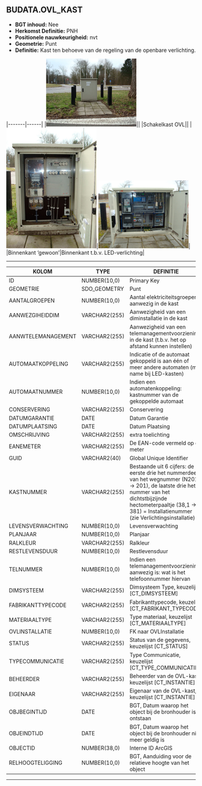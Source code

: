 ﻿## BUDATA.OVL_KAST


* __BGT inhoud:__ Nee
* __Herkomst Definitie:__ PNH
* __Positionele nauwkeurigheid:__ nvt
* __Geometrie:__ Punt
* __Definitie:__ Kast ten behoeve van de regeling van de openbare verlichting.

|-------|------|
|![Schakelkast OVL](ovlkast_1.png)||
|Schakelkast OVL||
|![Binnenkant ‘gewoon’](ovlkast_2.png)|![Binnenkant t.b.v. LED-verlichting](ovlkast_3.png)|
|Binnenkant ‘gewoon’|Binnenkant t.b.v. LED-verlichting|

***

|KOLOM                           	|TYPE          	|DEFINITIE|
|------                          	|----          	|-----    |
|ID                              	|NUMBER(10,0)  	|Primary Key|
|GEOMETRIE                       	|SDO_GEOMETRY  	|Punt|
|AANTALGROEPEN                   	|NUMBER(10,0)  	|Aantal elektriciteitsgroepen aanwezig in de kast|
|AANWEZGIHEIDDIM                 	|VARCHAR2(255) 	|Aanwezigheid van een diminstallatie in de kast|
|AANWTELEMANAGEMENT              	|VARCHAR2(255) 	|Aanwezigheid van een telemanagementvoorziening in de kast (t.b.v. het op afstand kunnen instellen)|
|AUTOMAATKOPPELING               	|VARCHAR2(255) 	|Indicatie of de automaat gekoppeld is aan één of meer andere automaten (met name bij LED-kasten)|
|AUTOMAATNUMMER                  	|NUMBER(10,0)  	|Indien een automatenkoppeling: kastnummer van de gekoppelde automaat|
|CONSERVERING                    	|VARCHAR2(255) 	|Conservering|
|DATUMGARANTIE                   	|DATE          	|Datum Garantie|
|DATUMPLAATSING                  	|DATE          	|Datum Plaatsing|
|OMSCHRIJVING                    	|VARCHAR2(255) 	|extra toelichting|
|EANEMETER                       	|VARCHAR2(255) 	|De EAN-code vermeld op de meter|
|GUID                            	|VARCHAR2(40)  	|Global Unique Identifier|
|KASTNUMMER                      	|VARCHAR2(255) 	|Bestaande uit 6 cijfers: de eerste drie het nummerdeel van het wegnummer (N201 -> 201), de laatste drie het nummer van het dichtstbijzijnde hectometerpaaltje (38,1 -> 381) = Installatienummer (zie Verlichtingsinstallatie)|
|LEVENSVERWACHTING               	|NUMBER(10,0)  	|Levensverwachting|
|PLANJAAR                        	|NUMBER(10,0)  	|Planjaar|
|RALKLEUR                        	|VARCHAR2(255) 	|Ralkleur|
|RESTLEVENSDUUR                  	|NUMBER(10,0)  	|Restlevensduur|
|TELNUMMER                       	|NUMBER(10,0)  	|Indien een telemanagementvoorziening aanwezig is: wat is het telefoonnummer hiervan|
|DIMSYSTEEM                      	|VARCHAR2(255) 	|Dimsysteem Type, keuzelijst [CT_DIMSYSTEEM]|
|FABRIKANTTYPECODE               	|VARCHAR2(255) 	|Fabrikanttypecode, keuzelijst [CT_FABRIKANT_TYPECODE]|
|MATERIAALTYPE                   	|VARCHAR2(255)  |Type materiaal, keuzelijst [CT_MATERIAALTYPE]|
|OVLINSTALLATIE                  	|NUMBER(10,0)  	|FK naar OVLInstallatie|
|STATUS                          	|VARCHAR2(255) 	|Status van de gegevens, keuzelijst [CT_STATUS]|
|TYPECOMMUNICATIE                	|VARCHAR2(255) 	|Type Communicatie, keuzelijst [CT_TYPE_COMMUNICATIE]|
|BEHEERDER                       	|VARCHAR2(255) 	|Beheerder van de OVL-kast, keuzelijst [CT_INSTANTIE]|
|EIGENAAR                        	|VARCHAR2(255) 	|Eigenaar van de OVL-kast, keuzelijst [CT_INSTANTIE]|
|OBJBEGINTIJD                    	|DATE          	|BGT, Datum waarop het object bij de bronhouder is ontstaan|
|OBJEINDTIJD                     	|DATE          	|BGT, Datum waarop het object bij de bronhouder niet meer geldig is|
|OBJECTID                        	|NUMBER(38,0)   |Interne ID ArcGIS|
|RELHOOGTELIGGING                	|NUMBER(10,0)  	|BGT, Aanduiding voor de relatieve hoogte van het object|

***



